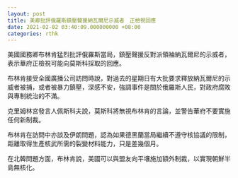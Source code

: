 ```yaml
---
layout: post
title: 美卿批評俄羅斯鎮壓聲援納瓦爾尼示威者　正檢視回應
date: 2021-02-02 03:40:09.000000000 +08:00
categories: rthk
---
```


美國國務卿布林肯猛烈批評俄羅斯當局，鎮壓聲援反對派領袖納瓦爾尼的示威者，表示華府正檢視可能向莫斯科採取的回應。

布林肯接受全國廣播公司訪問時說，對過去的星期日有大批要求釋放納瓦爾尼的示威者被捕，或者被暴力鎮壓，深感不安，強調事件是關於俄羅斯人民，對政府腐敗與專制統治的不滿。

克里姆林宮發言人佩斯科夫說，莫斯科將無視布林肯的言論，並警告華府不要實施任何新制裁。

布林肯在訪問中亦談及伊朗問題，認為如果德黑蘭當局繼續不遵守核協議的限制，距離取得生產核武所需的裂變材料能力，只是差幾個月。

在北韓問題方面，布林肯說，美國可以與盟友向平壤施加額外制裁，以實現朝鮮半島無核化。
